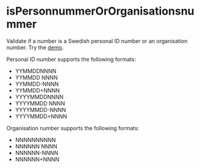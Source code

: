 # isPersonnummerOrOrganisationsnummer

Validate if a number is a Swedish personal ID number or an organisation number.
Try the [demo](https://gavs.github.io/isPersonnummerOrOrganisationsnummer/).

Personal ID number supports the following formats:
* YYMMDDNNNN
* YYMMDD NNNN
* YYMMDD-NNNN
* YYMMDD+NNNN
* YYYYMMDDNNNN
* YYYYMMDD NNNN
* YYYYMMDD-NNNN
* YYYYMMDD+NNNN

Organisation number supports the following formats:
* NNNNNNNNNN
* NNNNNN NNNN
* NNNNNN-NNNN
* NNNNNN+NNNN

